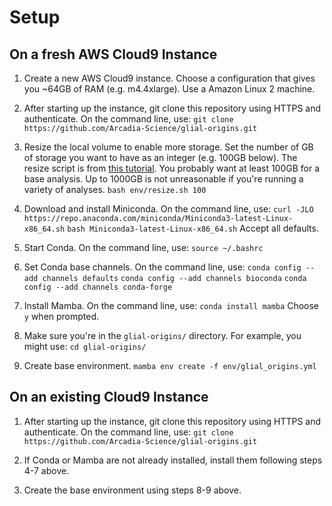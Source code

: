 # Setup

## On a fresh AWS Cloud9 Instance

1. Create a new AWS Cloud9 instance. Choose a configuration that gives you ~64GB of RAM (e.g. m4.4xlarge). Use a Amazon Linux 2 machine.

2. After starting up the instance, git clone this repository using HTTPS and authenticate.
On the command line, use:
`git clone https://github.com/Arcadia-Science/glial-origins.git`

3. Resize the local volume to enable more storage.
Set the number of GB of storage you want to have as an integer (e.g. 100GB below).
The resize script is from [this tutorial](https://docs.aws.amazon.com/cloud9/latest/user-guide/move-environment.html#move-environment-resize).
You probably want at least 100GB for a base analysis.
Up to 1000GB is not unreasonable if you're running a variety of analyses.
`bash env/resize.sh 100`

4. Download and install Miniconda.
On the command line, use:
`curl -JLO https://repo.anaconda.com/miniconda/Miniconda3-latest-Linux-x86_64.sh`
`bash Miniconda3-latest-Linux-x86_64.sh`
Accept all defaults.

5. Start Conda.
On the command line, use:
`source ~/.bashrc`

6. Set Conda base channels.
On the command line, use:
`conda config --add channels defaults`
`conda config --add channels bioconda`
`conda config --add channels conda-forge`

7. Install Mamba.
On the command line, use:
`conda install mamba`
Choose `y` when prompted.

8. Make sure you're in the `glial-origins/` directory.
For example, you might use:
`cd glial-origins/`

9. Create base environment.
`mamba env create -f env/glial_origins.yml`

## On an existing Cloud9 Instance

1. After starting up the instance, git clone this repository using HTTPS and authenticate.
On the command line, use:
`git clone https://github.com/Arcadia-Science/glial-origins.git`

2. If Conda or Mamba are not already installed, install them following steps 4-7 above.

3. Create the base environment using steps 8-9 above.
